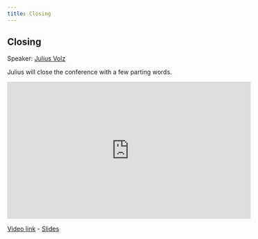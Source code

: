 ```yaml
---
title: Closing
---
```


## Closing

Speaker: [Julius Volz](/2017-munich/speakers/julius-volz/)

Julius will close the conference with a few parting words.

<iframe width="560" height="315" src="https://www.youtube.com/embed/SesWos3gDWY" frameborder="0" allowfullscreen></iframe>

[Video link](https://youtu.be/SesWos3gDWY) -
[Slides](/2017-munich/slides/closing.pdf)
